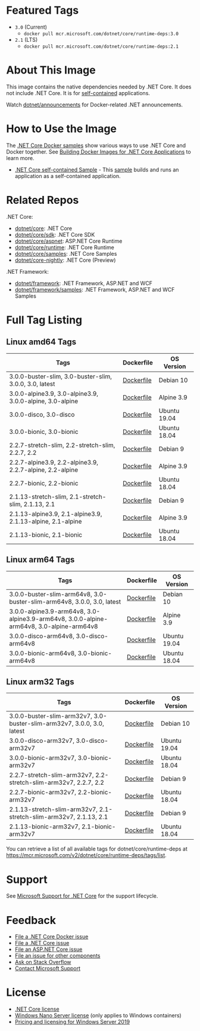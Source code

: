 # Featured Tags

* `3.0` (Current)
  * `docker pull mcr.microsoft.com/dotnet/core/runtime-deps:3.0`
* `2.1` (LTS)
  * `docker pull mcr.microsoft.com/dotnet/core/runtime-deps:2.1`

# About This Image

This image contains the native dependencies needed by .NET Core. It does not include .NET Core. It is for [self-contained](https://docs.microsoft.com/dotnet/articles/core/deploying/index) applications.

Watch [dotnet/announcements](https://github.com/dotnet/announcements/labels/Docker) for Docker-related .NET announcements.

# How to Use the Image

The [.NET Core Docker samples](https://github.com/dotnet/dotnet-docker/blob/master/samples/README.md) show various ways to use .NET Core and Docker together. See [Building Docker Images for .NET Core Applications](https://docs.microsoft.com/dotnet/core/docker/building-net-docker-images) to learn more.

* [.NET Core self-contained Sample](https://github.com/dotnet/dotnet-docker/blob/master/samples/dotnetapp/dotnet-docker-selfcontained.md) - This [sample](https://github.com/dotnet/dotnet-docker/blob/master/samples/dotnetapp/Dockerfile.debian-x64-selfcontained) builds and runs an application as a self-contained application.

# Related Repos

.NET Core:

* [dotnet/core](https://hub.docker.com/_/microsoft-dotnet-core/): .NET Core
* [dotnet/core/sdk](https://hub.docker.com/_/microsoft-dotnet-core-sdk/): .NET Core SDK
* [dotnet/core/aspnet](https://hub.docker.com/_/microsoft-dotnet-core-aspnet/): ASP.NET Core Runtime
* [dotnet/core/runtime](https://hub.docker.com/_/microsoft-dotnet-core-runtime/): .NET Core Runtime
* [dotnet/core/samples](https://hub.docker.com/_/microsoft-dotnet-core-samples/): .NET Core Samples
* [dotnet/core-nightly](https://hub.docker.com/_/microsoft-dotnet-core-nightly/): .NET Core (Preview)

.NET Framework:

* [dotnet/framework](https://hub.docker.com/_/microsoft-dotnet-framework/): .NET Framework, ASP.NET and WCF
* [dotnet/framework/samples](https://hub.docker.com/_/microsoft-dotnet-framework-samples/): .NET Framework, ASP.NET and WCF Samples

# Full Tag Listing

## Linux amd64 Tags
Tags | Dockerfile | OS Version
-----------| -------------| -------------
3.0.0-buster-slim, 3.0-buster-slim, 3.0.0, 3.0, latest | [Dockerfile](https://github.com/dotnet/dotnet-docker/blob/master/3.0/runtime-deps/buster-slim/amd64/Dockerfile) | Debian 10
3.0.0-alpine3.9, 3.0-alpine3.9, 3.0.0-alpine, 3.0-alpine | [Dockerfile](https://github.com/dotnet/dotnet-docker/blob/master/3.0/runtime-deps/alpine3.9/amd64/Dockerfile) | Alpine 3.9
3.0.0-disco, 3.0-disco | [Dockerfile](https://github.com/dotnet/dotnet-docker/blob/master/3.0/runtime-deps/disco/amd64/Dockerfile) | Ubuntu 19.04
3.0.0-bionic, 3.0-bionic | [Dockerfile](https://github.com/dotnet/dotnet-docker/blob/master/3.0/runtime-deps/bionic/amd64/Dockerfile) | Ubuntu 18.04
2.2.7-stretch-slim, 2.2-stretch-slim, 2.2.7, 2.2 | [Dockerfile](https://github.com/dotnet/dotnet-docker/blob/master/2.1/runtime-deps/stretch-slim/amd64/Dockerfile) | Debian 9
2.2.7-alpine3.9, 2.2-alpine3.9, 2.2.7-alpine, 2.2-alpine | [Dockerfile](https://github.com/dotnet/dotnet-docker/blob/master/2.1/runtime-deps/alpine3.9/amd64/Dockerfile) | Alpine 3.9
2.2.7-bionic, 2.2-bionic | [Dockerfile](https://github.com/dotnet/dotnet-docker/blob/master/2.1/runtime-deps/bionic/amd64/Dockerfile) | Ubuntu 18.04
2.1.13-stretch-slim, 2.1-stretch-slim, 2.1.13, 2.1 | [Dockerfile](https://github.com/dotnet/dotnet-docker/blob/master/2.1/runtime-deps/stretch-slim/amd64/Dockerfile) | Debian 9
2.1.13-alpine3.9, 2.1-alpine3.9, 2.1.13-alpine, 2.1-alpine | [Dockerfile](https://github.com/dotnet/dotnet-docker/blob/master/2.1/runtime-deps/alpine3.9/amd64/Dockerfile) | Alpine 3.9
2.1.13-bionic, 2.1-bionic | [Dockerfile](https://github.com/dotnet/dotnet-docker/blob/master/2.1/runtime-deps/bionic/amd64/Dockerfile) | Ubuntu 18.04

## Linux arm64 Tags
Tags | Dockerfile | OS Version
-----------| -------------| -------------
3.0.0-buster-slim-arm64v8, 3.0-buster-slim-arm64v8, 3.0.0, 3.0, latest | [Dockerfile](https://github.com/dotnet/dotnet-docker/blob/master/3.0/runtime-deps/buster-slim/arm64v8/Dockerfile) | Debian 10
3.0.0-alpine3.9-arm64v8, 3.0-alpine3.9-arm64v8, 3.0.0-alpine-arm64v8, 3.0-alpine-arm64v8 | [Dockerfile](https://github.com/dotnet/dotnet-docker/blob/master/3.0/runtime-deps/alpine3.9/arm64v8/Dockerfile) | Alpine 3.9
3.0.0-disco-arm64v8, 3.0-disco-arm64v8 | [Dockerfile](https://github.com/dotnet/dotnet-docker/blob/master/3.0/runtime-deps/disco/arm64v8/Dockerfile) | Ubuntu 19.04
3.0.0-bionic-arm64v8, 3.0-bionic-arm64v8 | [Dockerfile](https://github.com/dotnet/dotnet-docker/blob/master/3.0/runtime-deps/bionic/arm64v8/Dockerfile) | Ubuntu 18.04

## Linux arm32 Tags
Tags | Dockerfile | OS Version
-----------| -------------| -------------
3.0.0-buster-slim-arm32v7, 3.0-buster-slim-arm32v7, 3.0.0, 3.0, latest | [Dockerfile](https://github.com/dotnet/dotnet-docker/blob/master/3.0/runtime-deps/buster-slim/arm32v7/Dockerfile) | Debian 10
3.0.0-disco-arm32v7, 3.0-disco-arm32v7 | [Dockerfile](https://github.com/dotnet/dotnet-docker/blob/master/3.0/runtime-deps/disco/arm32v7/Dockerfile) | Ubuntu 19.04
3.0.0-bionic-arm32v7, 3.0-bionic-arm32v7 | [Dockerfile](https://github.com/dotnet/dotnet-docker/blob/master/3.0/runtime-deps/bionic/arm32v7/Dockerfile) | Ubuntu 18.04
2.2.7-stretch-slim-arm32v7, 2.2-stretch-slim-arm32v7, 2.2.7, 2.2 | [Dockerfile](https://github.com/dotnet/dotnet-docker/blob/master/2.1/runtime-deps/stretch-slim/arm32v7/Dockerfile) | Debian 9
2.2.7-bionic-arm32v7, 2.2-bionic-arm32v7 | [Dockerfile](https://github.com/dotnet/dotnet-docker/blob/master/2.1/runtime-deps/bionic/arm32v7/Dockerfile) | Ubuntu 18.04
2.1.13-stretch-slim-arm32v7, 2.1-stretch-slim-arm32v7, 2.1.13, 2.1 | [Dockerfile](https://github.com/dotnet/dotnet-docker/blob/master/2.1/runtime-deps/stretch-slim/arm32v7/Dockerfile) | Debian 9
2.1.13-bionic-arm32v7, 2.1-bionic-arm32v7 | [Dockerfile](https://github.com/dotnet/dotnet-docker/blob/master/2.1/runtime-deps/bionic/arm32v7/Dockerfile) | Ubuntu 18.04

You can retrieve a list of all available tags for dotnet/core/runtime-deps at https://mcr.microsoft.com/v2/dotnet/core/runtime-deps/tags/list.

# Support

See [Microsoft Support for .NET Core](https://github.com/dotnet/core/blob/master/microsoft-support.md) for the support lifecycle.

# Feedback

* [File a .NET Core Docker issue](https://github.com/dotnet/dotnet-docker/issues)
* [File a .NET Core issue](https://github.com/dotnet/core/issues)
* [File an ASP.NET Core issue](https://github.com/aspnet/home/issues)
* [File an issue for other components](Documentation/core-repos.md)
* [Ask on Stack Overflow](https://stackoverflow.com/questions/tagged/.net-core)
* [Contact Microsoft Support](https://support.microsoft.com/contactus/)

# License

* [.NET Core license](https://github.com/dotnet/dotnet-docker/blob/master/LICENSE)
* [Windows Nano Server license](https://hub.docker.com/_/microsoft-windows-nanoserver/) (only applies to Windows containers)
* [Pricing and licensing for Windows Server 2019](https://www.microsoft.com/en-us/cloud-platform/windows-server-pricing)
